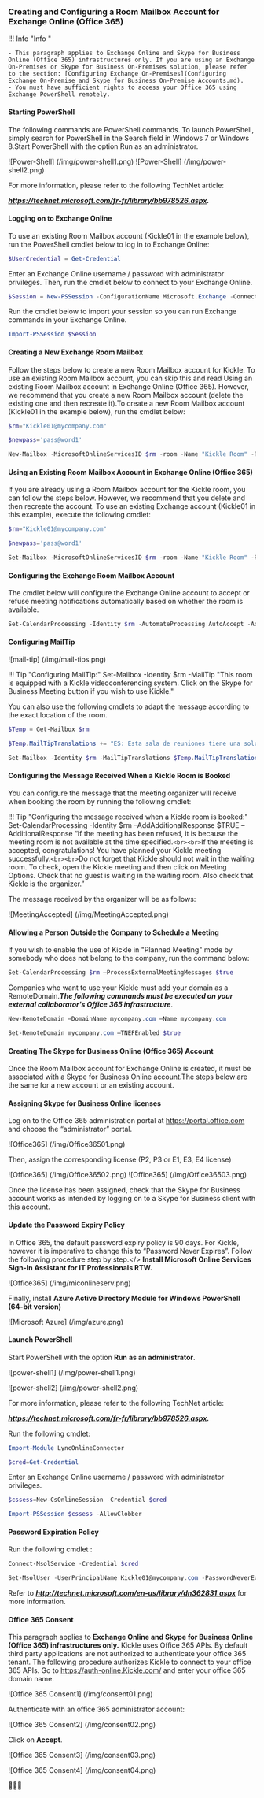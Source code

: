 <!--
    Page : Administration/Online
    Author : Alexis CONIA
    Latest Update : 27/03/2016
    Confidential : No
	Partner : No
	Public : Yes
    Version : 1.0
-->
### Creating and Configuring a Room Mailbox Account for Exchange Online (Office 365)

!!! Info "Info "

    - This paragraph applies to Exchange Online and Skype for Business Online (Office 365) infrastructures only. If you are using an Exchange On-Premises or Skype for Business On-Premises solution, please refer to the section: [Configuring Exchange On-Premises](Configuring Exchange On-Premise and Skype for Business On-Premise Accounts.md).
    - You must have sufficient rights to access your Office 365 using Exchange PowerShell remotely.

#### Starting PowerShell

The following commands are PowerShell commands. To launch PowerShell, simply search for PowerShell in the Search field in Windows 7 or Windows 8.Start PowerShell with the option Run as an administrator.

![Power-Shell] (/img/power-shell1.png)
![Power-Shell] (/img/power-shell2.png)

For more information, please refer to the following TechNet article:

***<https://technet.microsoft.com/fr-fr/library/bb978526.aspx>.***

#### Logging on to Exchange Online

To use an existing Room Mailbox account (Kickle01 in the example below), run the PowerShell cmdlet below to log in to Exchange Online:

``` powershell
$UserCredential = Get-Credential
```

Enter an Exchange Online username / password with administrator privileges. Then, run the cmdlet below to connect to your Exchange Online.

``` powershell
$Session = New-PSSession -ConfigurationName Microsoft.Exchange -ConnectionUri https://outlook.office365.com/powershell-liveid/ -Credential $UserCredential -Authentication Basic -AllowRedirection
```

Run the cmdlet below to import your session so you can run Exchange commands in your Exchange Online.

``` powershell
Import-PSSession $Session
```

#### Creating a New Exchange Room Mailbox

Follow the steps below to create a new Room Mailbox account for Kickle. To use an existing Room Mailbox account, you can skip this and read Using an existing Room Mailbox account in Exchange Online (Office 365).
However, we recommend that you create a new Room Mailbox account (delete the existing one and then recreate it).To create a new Room Mailbox account (Kickle01 in the example below), run the cmdlet below:

``` powershell
$rm="Kickle01@mycompany.com"
```

``` powershell
$newpass='pass@word1'
```

``` powershell
New-Mailbox -MicrosoftOnlineServicesID $rm -room -Name "Kickle Room" -RoomMailboxPassword (ConvertTo-SecureString $newpass -AsPlainText -Force) -EnableRoomMailboxAccount $true
```

#### Using an Existing Room Mailbox Account in Exchange Online (Office 365)

If you are already using a Room Mailbox account for the Kickle room, you can follow the steps below. However, we recommend that you delete and then recreate the account.
To use an existing Exchange account (Kickle01 in this example), execute the following cmdlet:

``` powershell
$rm="Kickle01@mycompany.com"
```

``` powershell
$newpass='pass@word1'
```

``` powershell
Set-Mailbox -MicrosoftOnlineServicesID $rm -room -Name "Kickle Room" -RoomMailboxPassword (ConvertTo-SecureString $newpass -AsPlainText -Force) -EnableRoomMailboxAccount $true
```

#### Configuring the Exchange Room Mailbox Account

The cmdlet below will configure the Exchange Online account to accept or refuse meeting notifications automatically based on whether the room is available.

``` powershell
Set-CalendarProcessing -Identity $rm -AutomateProcessing AutoAccept -AddOrganizerToSubject $false –DeleteSubject $false -RemovePrivateProperty $false
```

#### Configuring MailTip

![mail-tip] (/img/mail-tips.png)

!!! Tip "Configuring MailTip:"
    Set-Mailbox -Identity $rm -MailTip "This room is equipped with a Kickle videoconferencing system. Click on the Skype for Business Meeting button if you wish to use Kickle."

You can also use the following cmdlets to adapt the message according to the exact location of the room.

``` powershell
$Temp = Get-Mailbox $rm
```

``` powershell
$Temp.MailTipTranslations += "ES: Esta sala de reuniones tiene una solución Kickle"
```

``` powershell
Set-Mailbox -Identity $rm -MailTipTranslations $Temp.MailTipTranslations
```

#### Configuring the Message Received When a Kickle Room is Booked

You can configure the message that the meeting organizer will receive when booking the room by running the following cmdlet:

!!! Tip "Configuring the message received when a Kickle room is booked:"
    Set-CalendarProcessing -Identity $rm –AddAdditionalResponse $TRUE –AdditionalResponse “If the meeting has been refused, it is because the meeting room is not available at the time specified.```<br><br>```If the meeting is accepted, congratulations! You have planned your Kickle meeting successfully.```<br><br>```Do not forget that Kickle should not wait in the waiting room. To check, open the Kickle meeting and then click on Meeting Options. Check that no guest is waiting in the waiting room. Also check that Kickle is the organizer.”

The message received by the organizer will be as follows:

![MeetingAccepted] (/img/MeetingAccepted.png)

#### Allowing a Person Outside the Company to Schedule a Meeting

If you wish to enable the use of Kickle in "Planned Meeting" mode by somebody who does not belong to the company, run the command below:

``` powershell
Set-CalendarProcessing $rm –ProcessExternalMeetingMessages $true
```

Companies who want to use your Kickle must add your domain as a RemoteDomain.***_The following commands must be executed on your external collaborator's Office 365 infrastructure_***.

``` powershell
New-RemoteDomain –DomainName mycompany.com –Name mycompany.com
```

``` powershell
Set-RemoteDomain mycompany.com –TNEFEnabled $true
```

#### Creating The Skype for Business Online (Office 365) Account

Once the Room Mailbox account for Exchange Online is created, it must be associated with a Skype for Business Online account.The steps below are the same for a new account or an existing account.

#### Assigning Skype for Business Online licenses

Log on to the Office 365 administration portal at <https://portal.office.com> and choose the “administrator” portal.

![Office365] (/img/Office36501.png)

Then, assign the corresponding license (P2, P3 or E1, E3, E4 license)

![Office365] (/img/Office36502.png)
![Office365] (/img/Office36503.png)

Once the license has been assigned, check that the Skype for Business account works as intended by logging on to a Skype for Business client with this account.

#### Update the Password Expiry Policy

In Office 365, the default password expiry policy is 90 days. For Kickle, however it is imperative to change this to “Password Never Expires”. Follow the following procedure step by step.</>
**Install Microsoft Online Services Sign-In Assistant for IT Professionals RTW.**

![Office365] (/img/miconlineserv.png)

Finally, install **Azure Active Directory Module for Windows PowerShell (64-bit version)**

![Microsoft Azure] (/img/azure.png)

#### Launch PowerShell

Start PowerShell with the option **Run as an administrator**.

![power-shell1] (/img/power-shell1.png)

![power-shell2] (/img/power-shell2.png)

For more information, please refer to the following TechNet article:

***<https://technet.microsoft.com/fr-fr/library/bb978526.aspx>.***

Run the following cmdlet:

``` powershell
Import-Module LyncOnlineConnector
```

``` powershell
$cred=Get-Credential
```

Enter an Exchange Online username / password with administrator privileges.

``` powershell
$cssess=New-CsOnlineSession -Credential $cred
```

``` powershell
Import-PSSession $cssess -AllowClobber
```

#### Password Expiration Policy

Run the following cmdlet :

``` powershell
Connect-MsolService -Credential $cred
```

``` powershell
Set-MsolUser -UserPrincipalName Kickle01@mycompany.com -PasswordNeverExpires $true
```

Refer to ***<http://technet.microsoft.com/en-us/library/dn362831.aspx>*** for more information.

#### Office 365 Consent

This paragraph applies to **Exchange Online and Skype for Business Online (Office 365) infrastructures only.**
Kickle uses Office 365 APIs. By default third party applications are not authorized to authenticate your office 365 tenant. The following procedure authorizes Kickle to connect to your office 365 APIs.
Go to <https://auth-online.Kickle.com/> and enter your office 365 domain name.

![Office 365 Consent1] (/img/consent01.png)

Authenticate with an office 365 administrator account:

![Office 365 Consent2] (/img/consent02.png)

Click on **Accept**.

![Office 365 Consent3] (/img/consent03.png)

![Office 365 Consent4] (/img/consent04.png)

:tada::tada::tada:



